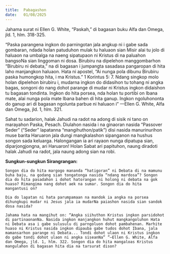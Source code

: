 ```yaml
---
title:  Pabagashon
date:   01/08/2025
---
```


Jahama surat ni Ellen G. White, “Paskah,” di bagasan buku Alfa dan Omega, jld. 1, hlm. 318-325.

“Paska parangena ingkon do parningotan jala angkup ni i gabe sada gombaran, ndada holan patuduhon mulak tu haluaon sian Misir alai tu jolo di haluaon na umbalga na naeng sipatupaon ni Kristus di na paluahon bangsoNa sian linggoman ni dosa. Birubiru na dipelehon manggombarhon “Birubiru ni debata,” na di bagasan i jumpangta sasadasa pangaropan di hita laho manjangkon haluaon. Hata ni apostel, “Ai nunga pola dibunu Birubiru paska humongkop hita, i ma Kristus.” 1 Korintus 5: 7. Ndang singkop molo holan dipelehon birubiru i, mudarna ingkon do didasihon tu tohang ni angka bagas, songoni do nang dohot parange di mudar ni Kristus ingkon didaishon tu bagasan tondinta. Ingkon do hita porsea, nda holan tu portibi on Ibana mate, alai nunga pola mate Ibana bahen di hita ganup. Ingkon ngoluhononta do ganup ari di bagasan ngolunta parbue ni haluaon i” —Ellen G. White, Alfa dan Omega, jld. 1, hlm. 321.

Sahat tu sadarion, halak Jahudi na radot na adong di sisik ni tano on marayahon Paska, Pesach. Diulahon nasida i na ginaoran nasida “Passover Seder” (“Seder” lapatanna “mangihuthon/patik”) disi nasida manurinurihon muse barita Haruaron jala dungi mangkalashon sipanganon na hushus songon sada keluarga. Halongangan ia ari rayaon nunga dipatupa sian, diparjongjongna, ari Haruaron! Holan Sabat ari papituhon, naung diradoti halak Jahudi na radot, jala naung adong sian na robi.

**Sungkun-sungkun Sirangrangan:**

`Songon dia do hita margogo mananda “hatigoran” ni Debata di na mamunu buha baju, na godang sian tongatonga nasida “ndang mardosa”? Songon dia do hita pasadahon i dohot hatorangan ni holong ni debata na gok huaso? Rimangima nang dohot aek na sumar. Songon dia do hita mangantusi on?`

`Dia do lapatan ni hata parumpamaan na mandok ia angka na porsea dihungkupi mudar ni Jesus jala ia mudarNa paiashon nasida sian sandok dosa nasida?`

`Jahama hata na mangihut on: “Angka siihuthon Kristus ingkon parsidohot di partinaonanNa. Nasida ingkon manjangkon huhut mangkangoluhon Hata ni Debata asa i gabe sulusulu di parngoluon dohot pambahenan. Marhite huaso ni Kristus nasida ingkon dipauba gabe tudos dohot Ibana, jala mamansarhon parange ni Debata... Tondi dohot ulaon ni Kristus ingkon do gabe tondi dohot ulaon ni angka siseanNa” ”—Ellen G. White, Alfa dan Omega, jld. 1, hlm. 322. Songon dia do hita mangaloas Kristus mangulahon di bagasan hita dia na tarsurat dison?`